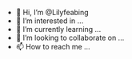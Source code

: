 - 👋 Hi, I’m @Lilyfeabing
- 👀 I’m interested in ...
- 🌱 I’m currently learning ...
- 💞️ I’m looking to collaborate on ...
- 📫 How to reach me ...

<!---
Lilyfeabing/Lilyfeabing is a ✨ special ✨ repository because its `README.md` (this file) appears on your GitHub profile.
You can click the Preview link to take a look at your changes.
--->
